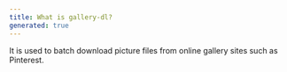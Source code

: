 ```yaml
---
title: What is gallery-dl?
generated: true
---
```


<div markdown="1" class="ans">
It is used to batch download picture files from online gallery sites such as Pinterest.
</div>
